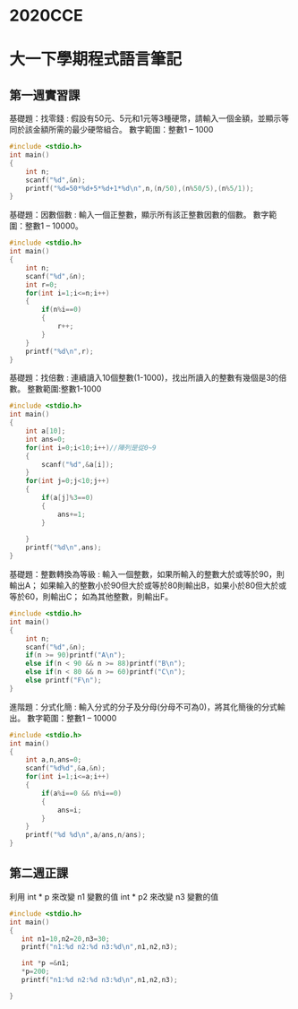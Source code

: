 # 2020CCE
# 大一下學期程式語言筆記
## 第一週實習課
基礎題：找零錢 : 假設有50元、5元和1元等3種硬幣，請輸入一個金額，並顯示等同於該金額所需的最少硬幣組合。 
數字範圍：整數1 – 1000
```c
#include <stdio.h>
int main()
{
	int n;
	scanf("%d",&n);
	printf("%d=50*%d+5*%d+1*%d\n",n,(n/50),(n%50/5),(n%5/1));
}
```


基礎題：因數個數 : 輸入一個正整數，顯示所有該正整數因數的個數。 
數字範圍：整數1 – 10000。
```c
#include <stdio.h>
int main()
{
	int n;
	scanf("%d",&n);
	int r=0;
	for(int i=1;i<=n;i++)
	{
		if(n%i==0)
		{
			r++;
		}
	}
	printf("%d\n",r);
}
```
基礎題：找倍數 : 連續讀入10個整數(1-1000)，找出所讀入的整數有幾個是3的倍數。
整數範圍:整數1-1000
```c
#include <stdio.h>
int main()
{
	int a[10];
	int ans=0;
	for(int i=0;i<10;i++)//陣列是從0~9
	{
		scanf("%d",&a[i]);
	}
	for(int j=0;j<10;j++)
	{
		if(a[j]%3==0)
		{
			ans+=1;
		}
		
	}
	printf("%d\n",ans);
}
```
基礎題：整數轉換為等級 : 輸入一個整數，如果所輸入的整數大於或等於90，則輸出A；
如果輸入的整數小於90但大於或等於80則輸出B，如果小於80但大於或等於60，則輸出C；
如為其他整數，則輸出F。  
```c
#include <stdio.h>
int main()
{
    int n;
    scanf("%d",&n);
    if(n >= 90)printf("A\n");
    else if(n < 90 && n >= 88)printf("B\n");
    else if(n < 80 && n >= 60)printf("C\n");
    else printf("F\n");
}
```
進階題：分式化簡 : 輸入分式的分子及分母(分母不可為0)，將其化簡後的分式輸出。 
數字範圍：整數1 – 10000  
```c
#include <stdio.h>
int main()
{
    int a,n,ans=0;
    scanf("%d%d",&a,&n);
    for(int i=1;i<=a;i++)
    {
        if(a%i==0 && n%i==0)
        {
            ans=i;
        }
    }
    printf("%d %d\n",a/ans,n/ans);
}
```
## 第二週正課
利用 int * p 來改變 n1 變數的值
    int * p2 來改變 n3 變數的值
 ```c
 #include <stdio.h>
int main()
{
    int n1=10,n2=20,n3=30;
    printf("n1:%d n2:%d n3:%d\n",n1,n2,n3);

    int *p =&n1;
    *p=200;
    printf("n1:%d n2:%d n3:%d\n",n1,n2,n3);

}
```
